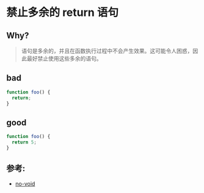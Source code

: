 # 禁止多余的 return 语句

## Why?

> 语句是多余的，并且在函数执行过程中不会产生效果。这可能令人困惑，因此最好禁止使用这些多余的语句。

## bad

```js
function foo() {
  return;
}
```

## good

```js
function foo() {
  return 5;
}
```

## 参考:

- [no-void](https://eslint.org/docs/rules/no-void)
